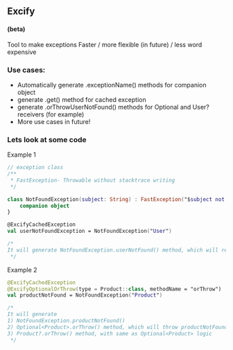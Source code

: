 ## Excify 
#### (beta)
Tool to make exceptions Faster / more flexible (in future) / less word expensive

### Use cases:
* Automatically generate .exceptionName() methods for companion object
* generate .get() method for cached exception
* generate .orThrowUserNotFound() methods for Optional<User> and User? receivers (for example)
* More use cases in future!

### Lets look at some code
Example 1
```kotlin
// exception class
/**
 * FastException- Throwable without stacktrace writing
 */

class NotFoundException(subject: String) : FastException("$subject not found!") {
    companion object
}

@ExcifyCachedException
val userNotFoundException = NotFoundException("User")

/* 
It will generate NotFoundException.userNotFound() method, which will return userNotFoundException object
 */
```
Example 2
```kotlin
@ExcifyCachedException
@ExcifyOptionalOrThrow(type = Product::class, methodName = "orThrow")
val productNotFound = NotFoundException("Product")

/*
It will generate 
1) NotFoundException.productNotFound()
2) Optional<Product>.orThrow() method, which will throw productNotFound or return Product 
3) Product?.orThrow() method, with same as Optional<Product> logic
 */

```

